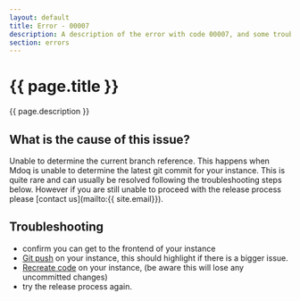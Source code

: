 ```yaml
---
layout: default
title: Error - 00007
description: A description of the error with code 00007, and some trouble shooting steps.
section: errors
---
```


# {{ page.title }}
{{ page.description }}

## What is the cause of this issue?
Unable to determine the current branch reference. This happens when Mdoq is unable to determine the latest git commit for your instance. 
This is quite rare and can usually be resolved following the troubleshooting steps below. 
However if you are still unable to proceed with the release process please [contact us](mailto:{{ site.email}}).

## Troubleshooting
- confirm you can get to the frontend of your instance
- [Git push](/documentation/instance/github.html#git-push) on your instance, this should highlight if there is a bigger issue.
- [Recreate code](/documentation/instance/components.html#recreate) on your instance, (be aware this will lose any uncommitted changes)
- try the release process again.